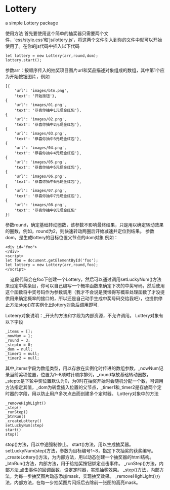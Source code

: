 # Lottery
a simple Lottery package 

使用方法
首先要使用这个简单的抽奖器只需要两个文件，‘css/style.css’和‘js/lottery.js’，将这两个文件引入到你的文件中就可以开始使用了。在你的js代码中插入以下代码

    let lottery = new Lottery(arr,round,dom);
    lottery.start();
    
参数arr：按顺序传入的抽奖项目图片url和奖品描述对象组成的数组，其中第1个应为开始按钮图片，例如
    
    [{
        'url': 'images/btn.png',
        'text': '开始按钮'},
    {
        'url': 'images/01.png',
        'text': '恭喜你抽中1元现金红包'},
    {
        'url': 'images/02.png',
        'text': '恭喜你抽中2元现金红包'},
    {
        'url': 'images/03.png',
        'text': '恭喜你抽中3元现金红包'},
    {
        'url': 'images/04.png',
        'text': '恭喜你抽中4元现金红包'},
    {
        'url': 'images/05.png',
        'text': '恭喜你抽中5元现金红包'},
    {
        'url': 'images/06.png',
        'text': '恭喜你抽中6元现金红包'},
    {
        'url': 'images/07.png',
        'text': '恭喜你抽中7元现金红包'},
    {
        'url': 'images/08.png',
        'text': '恭喜你抽中8元现金红包'
    }]


参数round，确定基础转动圈数，该参数不影响最终结果，只是用以确定转动效果的圈数，例如，round为2，则快速转动两圈后开始减速并定位到结果。
参数dom，是生成lottery的目标位置父节点的dom对象
例如：

    <div id="foo">
    </div>
    <script>
    let foo = document.getElementById('foo');
    let lottery = new Lottery(arr,round,foo);
    </script>
     
这段代码会在foo下创建一个Lottery，然后可以通过调用setLuckyNum()方法来设定中奖条目，你可以自己编写一个概率函数来确定下次的中奖号码，然后使用这个函数将中奖号码作为参数调用（我才不会说是我懒得写概率处理函数了才没提供用来确定概率的接口的，所以还是自己动手生成中奖号码交给我吧），也提供停止方法stop()在实例化出lottery对象后调用即可.

Loteery对象说明：_开头的方法和字段为内部资源，不允许调用。
Lottery对象有以下字段

    _items = [];
    _nowNum = 1;
    _round = 3;
    _stepto = 0;
    _dom = null;
    _timer1 = null;
    _timer2 = null;

其中_items字段为数组类型，用以存放在实例化时传进的数组参数，_nowNum记录当前奖项位置，位置为1~8顺时针顺序排列，_round存放基础转动圈数，_stepto是下轮中奖位置默认为0，为0时在抽奖开始时会随机分配一个数，可调用方法指定其值，_dom为转盘插入位置的父节点，_timer1和_timer2是存放两个定时器的字段，用以防止用户多次点击而创建多个定时器。
Lottery对象中的方法

    _removeHighLight()
    _step()
    _runStep()
    _btnRun()
    _createLottery()
    setLuckyNum(step)
    start()
    stop()

stop()方法，用以中途强制停止。
start()方法，用以生成抽奖器。
setLuckyNum(step)方法，参数为目标编号1~8，指定下次抽奖的获奖编号。
\_createLottery()方法，为内部方法，用以动态创建一个抽奖器的html结构。
\_btnRun()方法，内部方法，用于给抽奖按钮绑定点击事件。
\_runStep()方法，内部方法,点击事件的回调函数，设定定时器，实现抽奖效果。
\_step()方法，内部方法，为每一步抽奖图片动态添加mask，实现抽奖效果。
\_removeHighLight()方法，内部方法，在每一步抽奖图片闪烁后去除前一张图的高亮mask。
